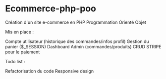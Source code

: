# Ecommerce-php-poo

Création d'un site e-commerce en PHP Programmation Orienté Objet


Mis en place : 

Compte utilisateur (historique des commandes/infos profil)
Gestion du panier ($_SESSION)
Dashboard Admin (commandes/produits) CRUD
STRIPE pour le paiement


Todo list :

Refactorisation du code
Responsive design



